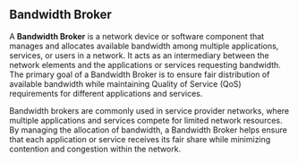
## Bandwidth Broker
A **Bandwidth Broker** is a network device or software component that manages and allocates available bandwidth among multiple applications, services, or users in a network. It acts as an intermediary between the network elements and the applications or services requesting bandwidth. The primary goal of a Bandwidth Broker is to ensure fair distribution of available bandwidth while maintaining Quality of Service (QoS) requirements for different applications and services.

Bandwidth brokers are commonly used in service provider networks, where multiple applications and services compete for limited network resources. By managing the allocation of bandwidth, a Bandwidth Broker helps ensure that each application or service receives its fair share while minimizing contention and congestion within the network.